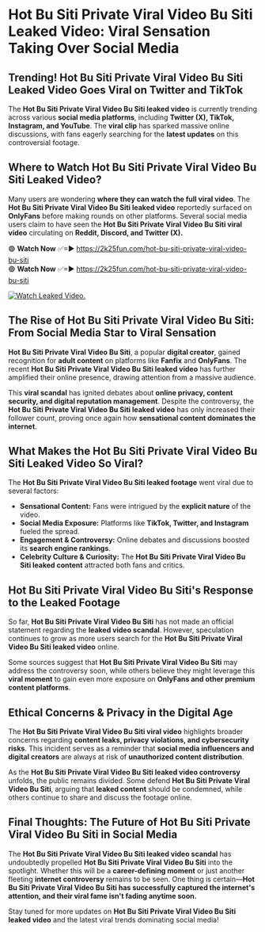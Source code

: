 # Hot Bu Siti Private Viral Video Bu Siti Leaked Video: Viral Sensation Taking Over Social Media

## **Trending! Hot Bu Siti Private Viral Video Bu Siti Leaked Video Goes Viral on Twitter and TikTok**
The **Hot Bu Siti Private Viral Video Bu Siti leaked video** is currently trending across various **social media platforms**, including **Twitter (X), TikTok, Instagram, and YouTube**. The **viral clip** has sparked massive online discussions, with fans eagerly searching for the **latest updates** on this controversial footage.

## **Where to Watch Hot Bu Siti Private Viral Video Bu Siti Leaked Video?**
Many users are wondering **where they can watch the full viral video**. The **Hot Bu Siti Private Viral Video Bu Siti leaked video** reportedly surfaced on **OnlyFans** before making rounds on other platforms. Several social media users claim to have seen the **Hot Bu Siti Private Viral Video Bu Siti viral video** circulating on **Reddit, Discord, and Twitter (X).**

🟢 **Watch Now** ✅=► https://2k25fun.com/hot-bu-siti-private-viral-video-bu-siti  
🟢 **Watch Now** ✅=► https://2k25fun.com/hot-bu-siti-private-viral-video-bu-siti  

[![Watch Leaked Video.](https://miro.medium.com/v2/resize:fit:828/format:webp/1*cilzJN44JGOrTw9NJCrNHA.gif "Watch Leaked Video")](https://2k25fun.com/hot-bu-siti-private-viral-video-bu-siti)

## **The Rise of Hot Bu Siti Private Viral Video Bu Siti: From Social Media Star to Viral Sensation**
**Hot Bu Siti Private Viral Video Bu Siti**, a popular **digital creator**, gained recognition for **adult content** on platforms like **Fanfix** and **OnlyFans**. The recent **Hot Bu Siti Private Viral Video Bu Siti leaked video** has further amplified their online presence, drawing attention from a massive audience.

This **viral scandal** has ignited debates about **online privacy, content security, and digital reputation management**. Despite the controversy, the **Hot Bu Siti Private Viral Video Bu Siti leaked video** has only increased their follower count, proving once again how **sensational content dominates the internet**.

## **What Makes the Hot Bu Siti Private Viral Video Bu Siti Leaked Video So Viral?**
The **Hot Bu Siti Private Viral Video Bu Siti leaked footage** went viral due to several factors:
- **Sensational Content:** Fans were intrigued by the **explicit nature** of the video.
- **Social Media Exposure:** Platforms like **TikTok, Twitter, and Instagram** fueled the spread.
- **Engagement & Controversy:** Online debates and discussions boosted its **search engine rankings**.
- **Celebrity Culture & Curiosity:** The **Hot Bu Siti Private Viral Video Bu Siti leaked content** attracted both fans and critics.

## **Hot Bu Siti Private Viral Video Bu Siti's Response to the Leaked Footage**
So far, **Hot Bu Siti Private Viral Video Bu Siti** has not made an official statement regarding the **leaked video scandal**. However, speculation continues to grow as more users search for the **Hot Bu Siti Private Viral Video Bu Siti leaked video** online.

Some sources suggest that **Hot Bu Siti Private Viral Video Bu Siti** may address the controversy soon, while others believe they might leverage this **viral moment** to gain even more exposure on **OnlyFans and other premium content platforms**.

## **Ethical Concerns & Privacy in the Digital Age**
The **Hot Bu Siti Private Viral Video Bu Siti viral video** highlights broader concerns regarding **content leaks, privacy violations, and cybersecurity risks**. This incident serves as a reminder that **social media influencers and digital creators** are always at risk of **unauthorized content distribution**.

As the **Hot Bu Siti Private Viral Video Bu Siti leaked video controversy** unfolds, the public remains divided. Some defend **Hot Bu Siti Private Viral Video Bu Siti**, arguing that **leaked content** should be condemned, while others continue to share and discuss the footage online.

## **Final Thoughts: The Future of Hot Bu Siti Private Viral Video Bu Siti in Social Media**
The **Hot Bu Siti Private Viral Video Bu Siti leaked video scandal** has undoubtedly propelled **Hot Bu Siti Private Viral Video Bu Siti** into the spotlight. Whether this will be a **career-defining moment** or just another fleeting **internet controversy** remains to be seen. One thing is certain—**Hot Bu Siti Private Viral Video Bu Siti has successfully captured the internet's attention, and their viral fame isn't fading anytime soon.**

Stay tuned for more updates on **Hot Bu Siti Private Viral Video Bu Siti leaked video** and the latest viral trends dominating social media!